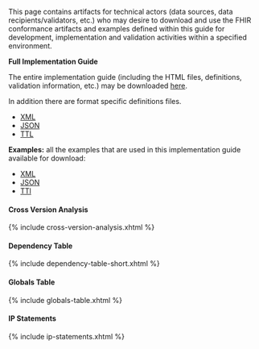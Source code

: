 This page contains artifacts for technical actors (data sources, data recipients/validators, etc.) who may desire to download and use the FHIR conformance artifacts and examples defined within this guide for development, implementation and validation activities within a specified environment. 

**Full Implementation Guide**

The entire implementation guide (including the HTML files, definitions, validation information, etc.) may be downloaded [here](full-ig.zip).

In addition there are format specific definitions files.

* [XML](definitions.xml.zip)
* [JSON](definitions.json.zip)
* [TTL](definitions.ttl.zip)

**Examples:** all the examples that are used in this implementation guide available for download:

* [XML](examples.xml.zip)
* [JSON](examples.json.zip)
* [TTl](examples.ttl.zip)

#### Cross Version Analysis 

{% include cross-version-analysis.xhtml %} 

#### Dependency Table 

{% include dependency-table-short.xhtml %} 

#### Globals Table 

{% include globals-table.xhtml %} 

#### IP Statements 

{% include ip-statements.xhtml %}